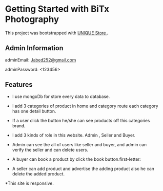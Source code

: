 # Getting Started with BiTx Photography

This project was bootstrapped with [ UNIQUE Store ]( https://unique-store-723e3.web.app/ ).

## Admin Information

adminEmail: <Jabed252@gmail.com>

adminPassword: <123456>

## Features

* I use mongoDb for store every data to database.

* I add 3 categories of product in home and category route each category has one detail button.

* If a user click the button he/she can see products off this categories brand.

* I add 3 kinds of role in this website. Admin , Seller and Buyer.

* Admin can see the all of users like seller and buyer, and admin can verify the seller and can delete users.

* A buyer can book a product by click the book button.first-letter:

* A seller can add product and advertise the adding product also he can delete the added product.

*This site is responsive.
